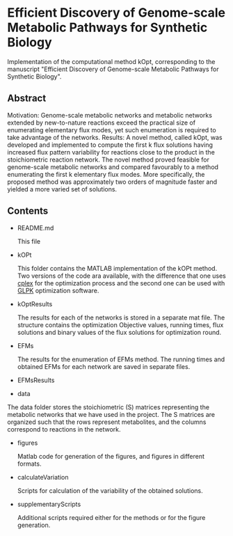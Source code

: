 # Efficient Discovery of Genome-scale Metabolic Pathways for Synthetic Biology


Implementation of the computational method kOpt, corresponding to the manuscript "Efficient Discovery of Genome-scale Metabolic Pathways for Synthetic Biology".


**Abstract**
---------------
Motivation: Genome-scale metabolic networks and metabolic networks extended by new-to-nature reactions exceed the practical size of enumerating elementary flux modes, yet such enumeration is required to take advantage of the networks.
Results: A novel method, called kOpt, was developed and implemented to compute the first k flux solutions having increased flux pattern variability for reactions close to the product in the stoichiometric reaction network. The novel method proved feasible for genome-scale metabolic networks and compared favourably to a method enumerating the first k elementary flux modes. More specifically, the proposed method was approximately two orders of magnitude faster and yielded a more varied set of solutions.



**Contents**
-------------

* README.md 

  This file
 
* kOPt 

  This folder contains the MATLAB implementation of the kOPt method. Two versions of the code ara available, with the difference that one uses [cplex](http://www-03.ibm.com/software/products/en/ibmilogcpleoptistud) for the optimization process and the second one can be used with [GLPK](https://www.gnu.org/software/glpk/) optimization software. 
  
* kOptResults

  The results for each of the networks is stored in a separate mat file. The structure contains the optimization Objective values, running times, flux solutions and binary values of the flux solutions for optimization round. 

* EFMs

  The results for the enumeration of EFMs method. The running times and obtained EFMs for each network are saved in separate files.  

* EFMsResults

* data

 The data folder stores the stoichiometric (S) matrices representing the metabolic networks that we have used in the project. The S matrices are organized such that the rows represent metabolites, and the columns correspond to reactions in the network. 


* figures
  
  Matlab code for generation of the figures, and figures in different formats.

* calculateVariation 

  Scripts for calculation of the variability of the obtained solutions.

* supplementaryScripts
 
  Additional scripts required either for the methods or for the figure generation.

